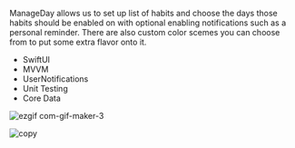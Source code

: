 ManageDay allows us to set up list of habits and choose the days those habits should be enabled on with optional enabling notifications such as a personal reminder. There are also custom color scemes you can choose from to put some extra flavor onto it.

- SwiftUI
- MVVM
- UserNotifications
- Unit Testing
- Core Data

![ezgif com-gif-maker-3](https://user-images.githubusercontent.com/92029663/202381973-98852064-e669-4825-a04d-ff553e4eec13.gif)

![copy](https://user-images.githubusercontent.com/92029663/202382487-0da21f7e-bcd5-4adb-b797-e1b6938fd4b8.png)
